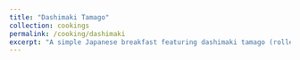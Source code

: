 ```yaml
---
title: "Dashimaki Tamago"
collection: cookings
permalink: /cooking/dashimaki
excerpt: "A simple Japanese breakfast featuring dashimaki tamago (rolled omelette).<br/><img src='/images/dashimaki.JPG' alt='dashimaki tamago'>"
---
```


